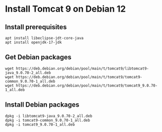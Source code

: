 # Install Tomcat 9 on Debian 12

## Install prerequisites
```
apt install libeclipse-jdt-core-java
apt install openjdk-17-jdk
```

## Get Debian packages
```
wget https://deb.debian.org/debian/pool/main/t/tomcat9/libtomcat9-java_9.0.70-2_all.deb
wget https://deb.debian.org/debian/pool/main/t/tomcat9/tomcat9-common_9.0.70-1_all.deb
wget https://deb.debian.org/debian/pool/main/t/tomcat9/tomcat9_9.0.70-1_all.deb
```

## Install Debian packages
```
dpkg -i libtomcat9-java_9.0.70-2_all.deb
dpkg -i tomcat9-common_9.0.70-1_all.deb
dpkg -i tomcat9_9.0.70-1_all.deb
```
